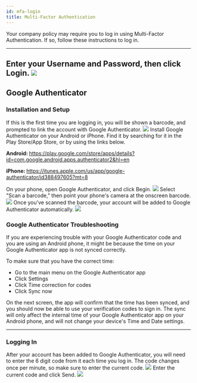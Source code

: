 ```yaml
---
id: mfa-login
title: Multi-Factor Authentication
---
```


Your company policy may require you to log in using Multi-Factor Authentication.  If so, follow these instructions to log in.

---
Enter your Username and Password, then click <span class="buttonstyle">Login</span>.
![](/img/login/login_1.png)
---
## Google Authenticator
### Installation and Setup
If this is the first time you are logging in, you will be shown a barcode, and prompted to link the account with Google Authenticator.
![](/img/login/mfa-login-1.png)
Install Google Authenticator on your Android or iPhone.  Find it by searching for it in the Play Store/App Store, or by using the links below.

<strong>Android: </strong><a href="https://play.google.com/store/apps/details?id=com.google.android.apps.authenticator2&hl=en">https://play.google.com/store/apps/details?id=com.google.android.apps.authenticator2&hl=en</a>

<strong>iPhone: </strong><a href="https://itunes.apple.com/us/app/google-authenticator/id388497605?mt=8 ">https://itunes.apple.com/us/app/google-authenticator/id388497605?mt=8 </a>

On your phone, open Google Authenticator, and click Begin.
![](/img/login/mfa-login-3.png)
Select "Scan a barcode," then point your phone's camera at the onscreen barcode.
![](/img/login/mfa-login-4.png)
Once you've scanned the barcode, your account will be added to Google Authenticator automatically.
![](/img/login/mfa-login-5.png)

### Google Authenticator Troubleshooting
If you are experiencing trouble with your Google Authenticator code and you are using an Android phone, it might be because the time on your Google Authenticator app is not synced correctly.

To make sure that you have the correct time:

- Go to the main menu on the Google Authenticator app
- Click Settings
- Click Time correction for codes
- Click Sync now

On the next screen, the app will confirm that the time has been synced, and you should now be able to use your verification codes to sign in. The sync will only affect the internal time of your Google Authenticator app on your Android phone, and will not change your device's Time and Date settings.

---
### Logging In
After your account has been added to Google Authenticator, you will need to enter the 6 digit code from it each time you log in.  The code changes once per minute, so make sure to enter the current code.
![](/img/login/mfa-login-6.png)
Enter the current code and click <span class="buttonstyle">Send</span>.
![](/img/login/mfa-login-7.png)
